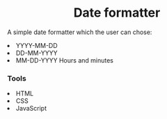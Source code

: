 <h1 align="center">Date formatter</h1>
<p>A simple date formatter which the user can chose:</p>
<li>YYYY-MM-DD</li>
<li>DD-MM-YYYY</li>
<li>MM-DD-YYYY Hours and minutes</li>
<h3>Tools</h3>
<li>HTML</li>
<li>CSS</li>
<li>JavaScript</li>
